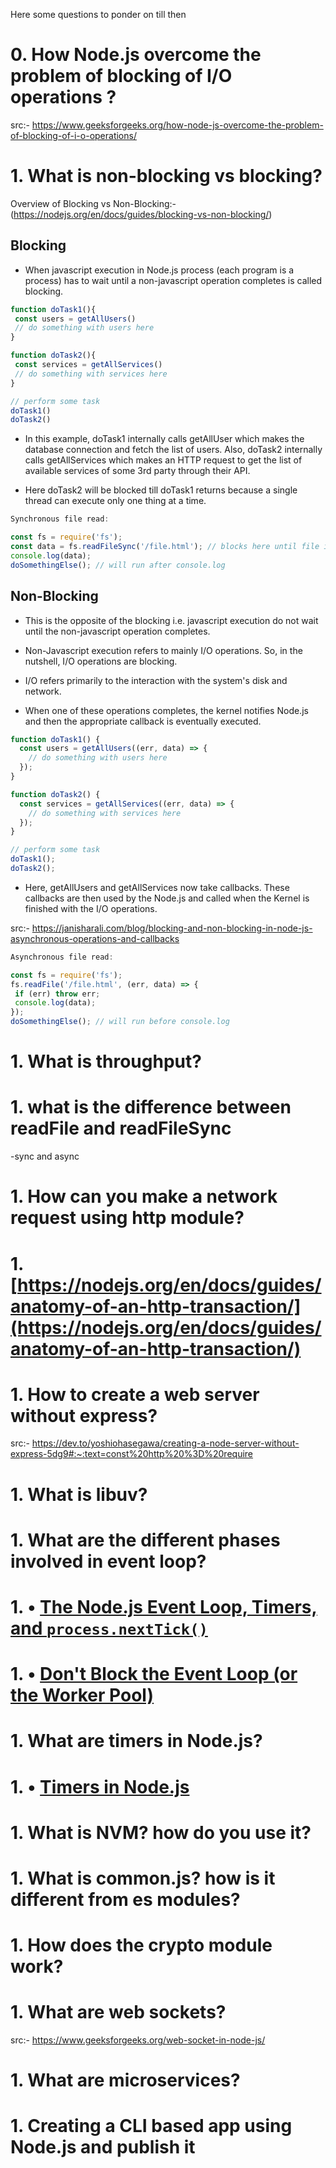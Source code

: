 Here some questions to ponder on till then
# 0. How Node.js overcome the problem of blocking of I/O operations ?
src:- https://www.geeksforgeeks.org/how-node-js-overcome-the-problem-of-blocking-of-i-o-operations/
# 1. What is non-blocking vs blocking?

Overview of Blocking vs Non-Blocking:-(https://nodejs.org/en/docs/guides/blocking-vs-non-blocking/)

## Blocking

- When javascript execution in Node.js process (each program is a process) has to wait until a non-javascript operation completes is called blocking.

```javascript
function doTask1(){
 const users = getAllUsers() 
 // do something with users here
}

function doTask2(){
 const services = getAllServices()
 // do something with services here
}

// perform some task
doTask1()
doTask2()
```
- In this example, doTask1 internally calls getAllUser which makes the database connection and fetch the list of users. Also, doTask2 internally calls getAllServices which makes an HTTP request to get the list of available services of some 3rd party through their API.

- Here doTask2 will be blocked till doTask1 returns because a single thread can execute only one thing at a time.

```javascript
Synchronous file read:

const fs = require('fs');
const data = fs.readFileSync('/file.html'); // blocks here until file is read
console.log(data);
doSomethingElse(); // will run after console.log
```

## Non-Blocking

- This is the opposite of the blocking i.e. javascript execution do not wait until the non-javascript operation completes.

- Non-Javascript execution refers to mainly I/O operations. So, in the nutshell, I/O operations are blocking.

- I/O refers primarily to the interaction with the system's disk and network.

- When one of these operations completes, the kernel notifies Node.js and then the appropriate callback is eventually executed.
```javascript
function doTask1() {
  const users = getAllUsers((err, data) => {
    // do something with users here
  });
}

function doTask2() {
  const services = getAllServices((err, data) => {
    // do something with services here
  });
}

// perform some task
doTask1();
doTask2();
```

- Here, getAllUsers and getAllServices now take callbacks. These callbacks are then used by the Node.js and called when the Kernel is finished with the I/O operations.

src:- https://janisharali.com/blog/blocking-and-non-blocking-in-node-js-asynchronous-operations-and-callbacks

```javascript
Asynchronous file read:

const fs = require('fs');
fs.readFile('/file.html', (err, data) => {
 if (err) throw err;
 console.log(data);
});
doSomethingElse(); // will run before console.log
```

# 1. What is throughput?

# 1. what is the difference between readFile and readFileSync

-sync and async

# 1. How can you make a network request using http module?

# 1. [https://nodejs.org/en/docs/guides/anatomy-of-an-http-transaction/](https://nodejs.org/en/docs/guides/anatomy-of-an-http-transaction/)

# 1. How to create a web server without express?

src:- https://dev.to/yoshiohasegawa/creating-a-node-server-without-express-5dg9#:~:text=const%20http%20%3D%20require

# 1. What is libuv?

# 1. What are the different phases involved in event loop?

# 1. • [The Node.js Event Loop, Timers, and `process.nextTick()`](https://nodejs.org/en/docs/guides/event-loop-timers-and-nexttick/)

# 1. • [Don't Block the Event Loop (or the Worker Pool)](https://nodejs.org/en/docs/guides/dont-block-the-event-loop/)

# 1. What are timers in Node.js?

# 1. • [Timers in Node.js](https://nodejs.org/en/docs/guides/timers-in-node/)

# 1. What is NVM? how do you use it?

# 1. What is common.js? how is it different from es modules?

# 1. How does the crypto module work?

# 1. What are web sockets?

src:- https://www.geeksforgeeks.org/web-socket-in-node-js/

# 1. What are microservices?

# 1. Creating a CLI based app using Node.js and publish it
